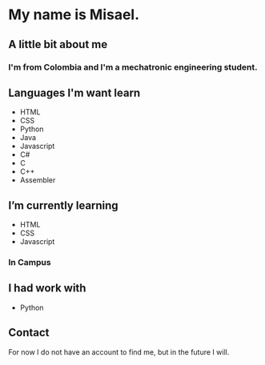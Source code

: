 # My name is Misael.
## A little bit about me
### I'm from Colombia and I'm a mechatronic engineering student.

## Languages ​​I'm want learn
* HTML
* CSS
* Python
* Java
* Javascript
* C#
* C
* C++
* Assembler
  
## I’m currently learning
* HTML
* CSS
* Javascript
  
### In Campus 

## I had work with
* Python
## Contact
For now I do not have an account to find me, but in the future I will.
